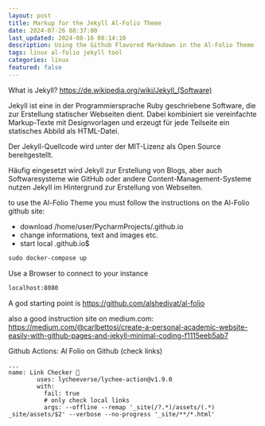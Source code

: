 ```yaml
---
layout: post
title: Markup for the Jekyll Al-Folio Theme
date: 2024-07-26 08:37:00
last_updated: 2024-08-16 08:14:10
description: Using the Github Flavored Markdown in the Al-Folio Theme
tags: linux al-folio jekyll tool
categories: linux
featured: false
---
```


What is Jekyll? <a href="https://de.wikipedia.org/wiki/Jekyll_(Software)">https://de.wikipedia.org/wiki/Jekyll_(Software)</a>

Jekyll ist eine in der Programmiersprache Ruby geschriebene Software, 
die zur Erstellung statischer Webseiten dient. 
Dabei kombiniert sie vereinfachte Markup-Texte mit Designvorlagen und erzeugt für jede 
Teilseite ein statisches Abbild als HTML-Datei.

Der Jekyll-Quellcode wird unter der MIT-Lizenz als Open Source bereitgestellt.

Häufig eingesetzt wird Jekyll zur Erstellung von Blogs, aber auch Softwaresysteme wie GitHub 
oder andere Content-Management-Systeme nutzen Jekyll im Hintergrund zur Erstellung von Webseiten. 


to use the Al-Folio Theme you must follow the instructions on the Al-Folio github site:
- download /home/user/PycharmProjects/<name>.github.io
- change informations, text and images etc.
- start local <name>.github.io$

````markdown
sudo docker-compose up
````

Use a Browser to connect to your instance 
````markdown
localhost:8080
````

A god starting point is <a href="https://github.com/alshedivat/al-folio">https://github.com/alshedivat/al-folio</a>

also a good instruction site on medium.com:<br> 
<a href="https://medium.com/@carlbettosi/create-a-personal-academic-website-easily-with-github-pages-and-jekyll-minimal-coding-f1115eeb5ab7">
https://medium.com/@carlbettosi/create-a-personal-academic-website-easily-with-github-pages-and-jekyll-minimal-coding-f1115eeb5ab7</a>


Github Actions: Al Folio on Github (check links)

````angular2html
...
name: Link Checker 🔗
        uses: lycheeverse/lychee-action@v1.9.0
        with:
          fail: true
          # only check local links
          args: --offline --remap '_site(/?.*)/assets/(.*) _site/assets/$2' --verbose --no-progress '_site/**/*.html'

````

